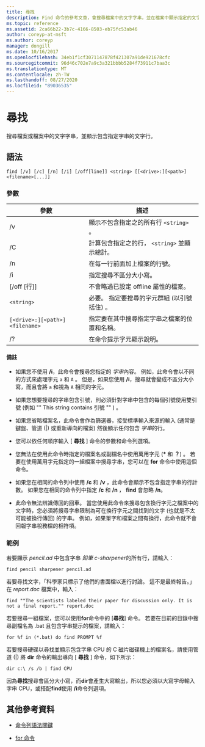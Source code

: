 ```yaml
---
title: 尋找
description: Find 命令的參考文章，會搜尋檔案中的文字字串，並在檔案中顯示指定的文字字串。
ms.topic: reference
ms.assetid: 2ca66b22-3b7c-4166-8503-eb75fc53ab46
author: coreyp-at-msft
ms.author: coreyp
manager: dongill
ms.date: 10/16/2017
ms.openlocfilehash: 34eb1f1cf3071147878f421307a91de921678cfc
ms.sourcegitcommit: 96d46c702e7a9c3a321bbbb5284f73911c7baa3c
ms.translationtype: MT
ms.contentlocale: zh-TW
ms.lasthandoff: 08/27/2020
ms.locfileid: "89036535"
---
```

# <a name="find"></a>尋找

搜尋檔案或檔案中的文字字串，並顯示包含指定字串的文字行。

## <a name="syntax"></a>語法

```
find [/v] [/c] [/n] [/i] [/off[line]] <string> [[<drive>:][<path>]<filename>[...]]
```

### <a name="parameters"></a>參數

| 參數 | 描述 |
| --------- | ----------- |
| /v | 顯示不包含指定之的所有行 `<string>` 。 |
| /C | 計算包含指定之的行， `<string>` 並顯示總計。 |
| /n | 在每一行前面加上檔案的行號。 |
| /i | 指定搜尋不區分大小寫。 |
| [/off [行]] | 不會略過已設定 offline 屬性的檔案。 |
| `<string>` | 必要。 指定要搜尋的字元群組 (以引號括住) 。 |
| `[<drive>:][<path>]<filename>` | 指定要在其中搜尋指定字串之檔案的位置和名稱。 |
| /? | 在命令提示字元顯示說明。 |

#### <a name="remarks"></a>備註

- 如果您不使用 **/i**，此命令會搜尋您指定的 *字串*內容。 例如，此命令會以不同的方式來處理字元 `a` 和 `A` 。 但是，如果您使用 **/i**，搜尋就會變成不區分大小寫，而且會將 `a` 和視為 `A` 相同的字元。

- 如果您想要搜尋的字串包含引號，則必須針對字串中包含的每個引號使用雙引號 (例如 "" This string contains 引號 "" ) 。

- 如果您省略檔案名，此命令會作為篩選器，接受標準輸入來源的輸入 (通常是鍵盤、管道 (|) 或重新導向的檔案) 然後顯示任何包含 *字串*的行。

- 您可以依任何順序輸入 [ **尋找** ] 命令的參數和命令列選項。

- 您無法在使用此命令時指定的檔案名或副檔名中使用萬用字元 (**&#42;** 和 **？**) 。 若要在使用萬用字元指定的一組檔案中搜尋字串，您可以在 **for** 命令中使用這個命令。

- 如果您在相同的命令列中使用 **/c** 和 **/v** ，此命令會顯示不包含指定字串的行計數。 如果您在相同的命令列中指定 **/c** 和 **/n** ， **find** 會忽略 **/n**。

- 此命令無法辨識傳回的回車。 當您使用此命令來搜尋包含換行字元之檔案中的文字時，您必須將搜尋字串限制為可在換行字元之間找到的文字 (也就是不太可能被換行傳回) 的字串。 例如，如果單字和檔案之間有換行，此命令就不會回報字串稅務檔的相符項。

### <a name="examples"></a>範例

若要顯示 *pencil.ad* 中包含字串 *鉛筆 c-sharpener*的所有行，請輸入：

```
find pencil sharpener pencil.ad
```

若要尋找文字，「科學家只標示了他們的書面檔以進行討論。 這不是最終報告。」 在 *report.doc* 檔案中，輸入：

```
find ""The scientists labeled their paper for discussion only. It is not a final report."" report.doc
```

若要搜尋一組檔案，您可以使用**for**命令中的 [**尋找**] 命令。 若要在目前的目錄中搜尋副檔名為 .bat 且包含字串提示的檔案，請輸入：

```
for %f in (*.bat) do find PROMPT %f
```

若要搜尋硬碟以尋找並顯示包含字串 CPU 的 C 磁片磁碟機上的檔案名，請使用管道 (|) 將 **dir** 命令的輸出導向 [ **尋找** ] 命令，如下所示：

```
dir c:\ /s /b | find CPU
```

因為**尋找**搜尋會區分大小寫，而**dir**會產生大寫輸出，所以您必須以大寫字母輸入字串 CPU，或搭配**find**使用 **/i**命令列選項。

## <a name="additional-references"></a>其他參考資料

- [命令列語法關鍵](command-line-syntax-key.md)

- [for 命令](for.md)